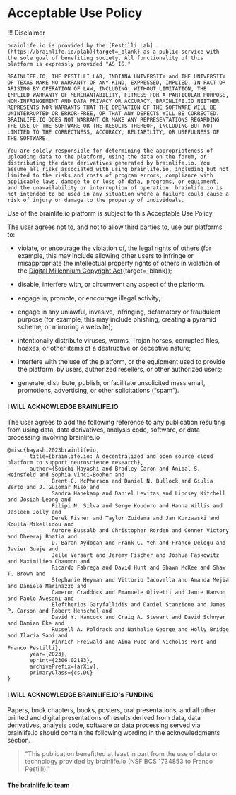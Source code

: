 <style> 
#disqus_thread, #__comments { display: none } 
.md-footer { display: none } /*to better embed in signup page*/
</style>
# Acceptable Use Policy

!!! Disclaimer

    brainlife.io is provided by the [Pestilli Lab](https://brainlife.io/plab){target=_blank} as a public service with the sole goal of benefiting society. All functionality of this platform is expressly provided "AS IS." 
    
    BRAINLIFE.IO, THE PESTILLI LAB, INDIANA UNIVERSITY and THE UNIVERSITY OF TEXAS MAKE NO WARRANTY OF ANY KIND, EXPRESSED, IMPLIED, IN FACT OR ARISING BY OPERATION OF LAW, INCLUDING, WITHOUT LIMITATION, THE IMPLIED WARRANTY OF MERCHANTABILITY, FITNESS FOR A PARTICULAR PURPOSE, NON-INFRINGEMENT AND DATA PRIVACY OR ACCURACY. BRAINLIFE.IO NEITHER REPRESENTS NOR WARRANTS THAT THE OPERATION OF THE SOFTWARE WILL BE UNINTERRUPTED OR ERROR-FREE, OR THAT ANY DEFECTS WILL BE CORRECTED. BRAINLIFE.IO DOES NOT WARRANT OR MAKE ANY REPRESENTATIONS REGARDING THE USE OF THE SOFTWARE OR THE RESULTS THEREOF, INCLUDING BUT NOT LIMITED TO THE CORRECTNESS, ACCURACY, RELIABILITY, OR USEFULNESS OF THE SOFTWARE.

    You are solely responsible for determining the appropriateness of uploading data to the platform, using the data on the forum, or distributing the data derivatives generated by brainlife.io. You assume all risks associated with using brainlife.io, including but not limited to the risks and costs of program errors, compliance with applicable laws, damage to or loss of data, programs, or equipment, and the unavailability or interruption of operation. brainlife.io is not intended to be used in any situation where a failure could cause a risk of injury or damage to the property of individuals. 

Use of the brainlife.io platform is subject to this Acceptable Use Policy.

The user agrees not to, and not to allow third parties to, use our platforms to:

* violate, or encourage the violation of, the legal rights of others (for example, this may include allowing other users to infringe or misappropriate the intellectual property rights of others in violation of the [Digital Millennium Copyright Act](https://www.copyright.gov/legislation/dmca.pdf){target=_blank});

* disable, interfere with, or circumvent any aspect of the platform.

* engage in, promote, or encourage illegal activity;

* engage in any unlawful, invasive, infringing, defamatory or fraudulent purpose (for example, this may include phishing, creating a pyramid scheme, or mirroring a website);

* intentionally distribute viruses, worms, Trojan horses, corrupted files, hoaxes, or other items of a destructive or deceptive nature;

* interfere with the use of the platform, or the equipment used to provide the platform, by users, authorized resellers, or other authorized users;

* generate, distribute, publish, or facilitate unsolicited mass email, promotions, advertising, or other solicitations (“spam”).

#### I WILL ACKNOWLEDGE BRAINLIFE.IO 

The user agrees to add the following reference to any publication resulting from using data, data derivatives, analysis code, software, or data processing involving brainlife.io

    @misc{hayashi2023brainlifeio,
           title={brainlife.io: A decentralized and open source cloud platform to support neuroscience research}, 
           author={Soichi Hayashi and Bradley Caron and Anibal S. Heinsfeld and Sophia Vinci-Booher and 
                  Brent C. McPherson and Daniel N. Bullock and Giulia Berto and J. Guiomar Niso and 
                  Sandra Hanekamp and Daniel Levitas and Lindsey Kitchell and Josiah Leong and 
                  Filipi N. Silva and Serge Koudoro and Hanna Willis and Jasleen Jolly and 
                  Derek Pisner and Taylor Zuidema and Jan Kurzwaski and Koulla Mikellidou and 
                  Aurore Bussalb and Christopher Rorden and Conner Victory and Dheeraj Bhatia and 
                  D. Baran Aydogan and Frank C. Yeh and Franco Delogu and Javier Guaje and 
                  Jelle Veraart and Jeremy Fischer and Joshua Faskowitz and Maximilien Chaumon and 
                  Ricardo Fabrega and David Hunt and Shawn McKee and Shaw T. Brown and 
                  Stephanie Heyman and Vittorio Iacovella and Amanda Mejia and Daniele Marinazzo and 
                  Cameron Craddock and Emanuele Olivetti and Jamie Hanson and Paolo Avesani and 
                  Eleftherios Garyfallidis and Daniel Stanzione and James P. Carson and Robert Henschel and 
                  David Y. Hancock and Craig A. Stewart and David Schnyer and Damian Eke and 
                  Russell A. Poldrack and Nathalie George and Holly Bridge and Ilaria Sani and 
                  Winrich Freiwald and Aina Puce and Nicholas Port and Franco Pestilli},
           year={2023},
           eprint={2306.02183},
           archivePrefix={arXiv},
           primaryClass={cs.DC}
    }
#### I WILL ACKNOWLEDGE BRAINLIFE.IO's FUNDING

Papers, book chapters, books, posters, oral presentations, and all other printed and digital presentations of results derived from data, data derivatives, analysis code, software or data processing served via brainlife.io should contain the following wording in the acknowledgments section.

> "This publication benefitted at least in part from the use of data or technology provided by brainlife.io (NSF BCS 1734853 to Franco Pestilli)."


#### The brainlife.io team

